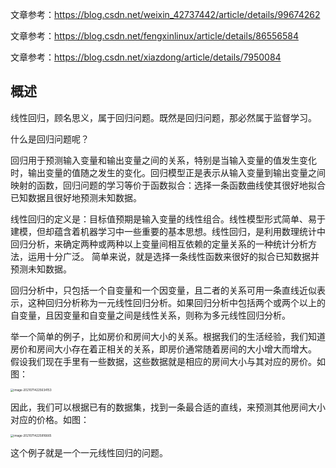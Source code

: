 文章参考：https://blog.csdn.net/weixin_42737442/article/details/99674262

文章参考：https://blog.csdn.net/fengxinlinux/article/details/86556584

文章参考：https://blog.csdn.net/xiazdong/article/details/7950084



## 概述

线性回归，顾名思义，属于回归问题。既然是回归问题，那必然属于监督学习。

什么是回归问题呢？

回归用于预测输入变量和输出变量之间的关系，特别是当输入变量的值发生变化时，输出变量的值随之发生的变化。回归模型正是表示从输入变量到输出变量之间映射的函数，回归问题的学习等价于函数拟合：选择一条函数曲线使其很好地拟合已知数据且很好地预测未知数据。

线性回归的定义是：目标值预期是输入变量的线性组合。线性模型形式简单、易于建模，但却蕴含着机器学习中一些重要的基本思想。线性回归，是利用数理统计中回归分析，来确定两种或两种以上变量间相互依赖的定量关系的一种统计分析方法，运用十分广泛。
简单来说，就是选择一条线性函数来很好的拟合已知数据并预测未知数据。

回归分析中，只包括一个自变量和一个因变量，且二者的关系可用一条直线近似表示，这种回归分析称为一元线性回归分析。如果回归分析中包括两个或两个以上的自变量，且因变量和自变量之间是线性关系，则称为多元线性回归分析。

举一个简单的例子，比如房价和房间大小的关系。根据我们的生活经验，我们知道房价和房间大小存在着正相关的关系，即房价通常随着房间的大小增大而增大。
假设我们现在手里有一些数据，这些数据就是相应的房间大小与其对应的房价。如图：

<img src="https://gitee.com/frewen1225/ImageUploader/raw/master/FreweniMacBook/20210714225634.png" alt="image-20210714225634153" style="zoom: 33%;" />



因此，我们可以根据已有的数据集，找到一条最合适的直线，来预测其他房间大小对应的价格。如图：

<img src="https://gitee.com/frewen1225/ImageUploader/raw/master/FreweniMacBook/20210714225816.png" alt="image-20210714225816665" style="zoom:33%;" />

这个例子就是一个一元线性回归的问题。









